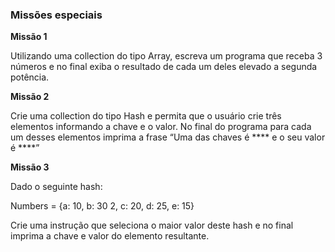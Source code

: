 ### **Missões especiais**

**Missão 1**

Utilizando uma collection do tipo Array, escreva um programa que receba 3 números e no final exiba o resultado de cada um deles elevado a segunda potência.

**Missão 2**

Crie uma collection do tipo Hash e permita que o usuário crie três elementos informando a chave e o valor. No final do programa para cada um desses elementos imprima a frase “Uma das chaves é **** e o seu valor é ****”

**Missão 3**

Dado o seguinte hash:

Numbers = {a: 10, b: 30 2, c: 20, d: 25, e: 15}

Crie uma instrução que seleciona o maior valor deste hash e no final imprima a chave e valor do elemento resultante.